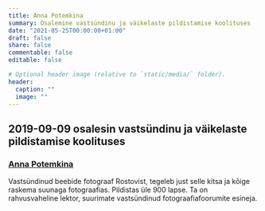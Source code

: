 ```yaml
---
title: Anna Potemkina
summary: Osalemine vastsündinu ja väikelaste pildistamise koolituses
date: "2021-05-25T00:00:00+01:00"
draft: false
share: false
commentable: false
editable: false

# Optional header image (relative to `static/media/` folder).
header:
  caption: ""
  image: ""
---
```

## 2019-09-09 osalesin vastsündinu ja väikelaste pildistamise koolituses
### [Anna Potemkina](https://annapotemkina.com)
Vastsündinud beebide fotograaf Rostovist, tegeleb just selle kitsa ja kõige raskema suunaga fotograafias. Pildistas üle 900 lapse. Ta on rahvusvaheline lektor, suurimate vastsündinud fotograafiafoorumite esineja.